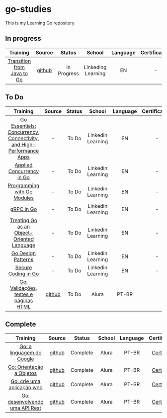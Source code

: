 # go-studies

This is my Learning Go repository

## In progress

| **Training** 	| **Source** 	| **Status** 	| **School** 	| **Language** 	| **Certification** |
|:------------:	|:----------:	|:----------:	|:---------------:|:---------------:|:---------------:|
|[Transition from Java to Go](https://www.linkedin.com/learning/transition-from-java-to-go)|[github](https://github.com/pedro-hos/go-studies/tree/main/java-to-go)| In Progress|Linkeding Learning| EN |-|

## To Do

| **Training** 	| **Source** 	| **Status** 	| **School** 	| **Language** 	| **Certification** |
|:------------:	|:----------:	|:----------:	|:---------------:|:---------------:|:---------------:|
|[Go Essentials: Concurrency, Connectivity, and High-Performance Apps](https://www.linkedin.com/learning/go-essentials-concurrency-connectivity-and-high-performance-apps)|- | To Do |Linkedin Learning| EN |-|
|[Applied Concurrency in Go](https://www.linkedin.com/learning/applied-concurrency-in-go)|- | To Do |Linkedin Learning| EN |-|
|[Programming with Go Modules](https://www.linkedin.com/learning/programming-with-go-modules)|- | To Do |Linkedin Learning| EN |-|
|[gRPC in Go](https://www.linkedin.com/learning/grpc-in-go)|- | To Do |Linkedin Learning| EN |-|
|[Treating Go as an Object-Oriented Language](https://www.linkedin.com/learning/treating-go-as-an-object-oriented-language)|- | To Do |Linkedin Learning| EN |-|
|[Go Design Patterns](https://www.linkedin.com/learning/go-design-patterns/go-design-patterns)|- | To Do |Linkedin Learning| EN |-|
|[Secure Coding in Go](https://www.linkedin.com/learning/secure-coding-in-go/why-care-about-security)|- | To Do |Linkedin Learning| EN |-|
|[Go: Validações, testes e páginas HTML](https://www.alura.com.br/curso-online-go-validacoes-testes-paginas-html)|[github](https://github.com/pedro-hos/go-studies/tree/main/alura-course/go-validacoes/api_rest_gin_go)| To Do |Alura| PT-BR | |

## Complete

| **Training** 	| **Source** 	| **Status** 	| **School** 	| **Language** 	| **Certification** |
|:------------:	|:----------:	|:----------:	|:---------------:|:---------------:|:---------------:|
|[Go: a linguagem do Google](https://www.alura.com.br/curso-online-golang)|[github](https://github.com/pedro-hos/go-studies/tree/main/alura-course/hello)| Complete |Alura| PT-BR |[Certificate](https://cursos.alura.com.br/certificate/5e853bfb-7344-44e0-914d-ef19ef8a5922?lang=en)|
|[Go: Orientação a Objetos](https://www.alura.com.br/curso-online-go-lang-oo)|[github](https://github.com/pedro-hos/go-studies/tree/main/alura-course/go-api/api-go-rest)| Complete |Alura| PT-BR |[Certificate](https://cursos.alura.com.br/certificate/651655bb-35ea-4501-823a-b28f93e0d888?lang=en)|
|[Go: crie uma aplicação web](https://www.alura.com.br/curso-online-go-lang-web)|[github](https://github.com/pedro-hos/go-studies/tree/main/alura-course/go-web/loja)| Complete |Alura| PT-BR |[Certificate](https://cursos.alura.com.br/certificate/0e6f757c-7feb-47ee-8315-97b2bc0a42e3?lang=en)|
|[Go: desenvolvendo uma API Rest](https://www.alura.com.br/curso-online-go-desenvolvendo-api-rest)|[github](https://github.com/pedro-hos/go-studies/tree/main/alura-course/go-oo)| Complete |Alura| PT-BR |[Certificate](https://cursos.alura.com.br/certificate/8a7b92d4-baf9-4e18-afe7-aa17ce67ea3a?lang=en)|